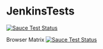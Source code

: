 
# JenkinsTests
[![Sauce Test Status](https://saucelabs.com/buildstatus/parora?auth=HMAC_TOKEN)](https://saucelabs.com/u/parora?auth=HMAC_TOKEN)

 Browser Matrix
[![Sauce Test Status](https://saucelabs.com/browser-matrix.svg/parora?auth=HMAC_TOKEN)](https://saucelabs.com/u/parora?auth=HMAC_TOKEN)
